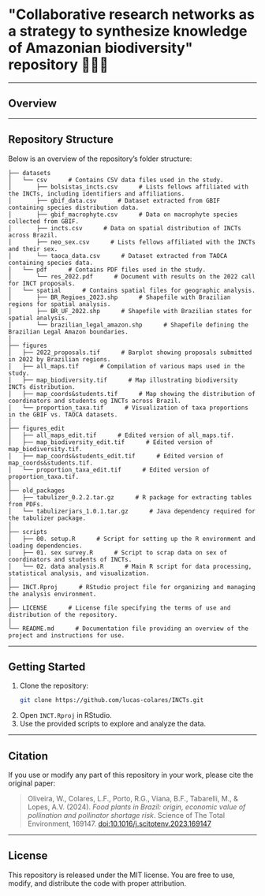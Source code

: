 # "Collaborative research networks as a strategy to synthesize knowledge of Amazonian biodiversity" repository 🌴🤝🏦

---

## Overview

---

## Repository Structure

Below is an overview of the repository’s folder structure:

```
├── datasets      
│   └── csv      # Contains CSV data files used in the study.
│       ├── bolsistas_incts.csv      # Lists fellows affiliated with the INCTs, including identifiers and affiliations.
│       ├── gbif_data.csv      # Dataset extracted from GBIF containing species distribution data.
│       ├── gbif_macrophyte.csv      # Data on macrophyte species collected from GBIF.
│       ├── incts.csv      # Data on spatial distribution of INCTs across Brazil.
│       ├── neo_sex.csv      # Lists fellows affiliated with the INCTs and their sex.
│       └── taoca_data.csv      # Dataset extracted from TAOCA containing species data.
│   └── pdf      # Contains PDF files used in the study.
│       └── res_2022.pdf      # Document with results on the 2022 call for INCT proposals.
│   └── spatial      # Contains spatial files for geographic analysis.
│       ├── BR_Regioes_2023.shp      # Shapefile with Brazilian regions for spatial analysis.
│       ├── BR_UF_2022.shp      # Shapefile with Brazilian states for spatial analysis.
│       └── brazilian_legal_amazon.shp      # Shapefile defining the Brazilian Legal Amazon boundaries.
│
├── figures
│   ├── 2022_proposals.tif      # Barplot showing proposals submitted in 2022 by Brazilian regions.
│   ├── all_maps.tif      # Compilation of various maps used in the study.
│   ├── map_biodiversity.tif      # Map illustrating biodiversity INCTs distribution.
│   ├── map_coords&students.tif      # Map showing the distribution of coordinators and students og INCTs across Brazil.
│   └── proportion_taxa.tif      # Visualization of taxa proportions in the GBIF vs. TAOCA datasets.
│
├── figures_edit
│   ├── all_maps_edit.tif      # Edited version of all_maps.tif.
│   ├── map_biodiversity_edit.tif      # Edited version of map_biodiversity.tif.
│   ├── map_coords&students_edit.tif      # Edited version of map_coords&students.tif.
│   └── proportion_taxa_edit.tif      # Edited version of proportion_taxa.tif.
│
├── old_packages
│   ├── tabulizer_0.2.2.tar.gz      # R package for extracting tables from PDFs.
│   └── tabulizerjars_1.0.1.tar.gz      # Java dependency required for the tabulizer package.
│
├── scripts
│   ├── 00. setup.R      # Script for setting up the R environment and loading dependencies.
│   ├── 01. sex survey.R      # Script to scrap data on sex of coordinators and students of INCTs.
│   └── 02. data analysis.R      # Main R script for data processing, statistical analysis, and visualization.
│
├── INCT.Rproj      # RStudio project file for organizing and managing the analysis environment.
│
├── LICENSE      # License file specifying the terms of use and distribution of the repository.
│
└── README.md      # Documentation file providing an overview of the project and instructions for use.
```

---

## Getting Started  

1. Clone the repository:  
   ```bash  
   git clone https://github.com/lucas-colares/INCTs.git  
   ```  
2. Open `INCT.Rproj` in RStudio.  
3. Use the provided scripts to explore and analyze the data.  

---

## Citation

If you use or modify any part of this repository in your work, please cite the original paper:

> Oliveira, W., Colares, L.F., Porto, R.G., Viana, B.F., Tabarelli, M., & Lopes, A.V. (2024). *Food plants in Brazil: origin, economic value of pollination and pollinator shortage risk*. Science of The Total Environment, 169147. [doi:10.1016/j.scitotenv.2023.169147](https://doi.org/10.1016/j.scitotenv.2023.169147)

---

## License

This repository is released under the MIT license. You are free to use, modify, and distribute the code with proper attribution.

